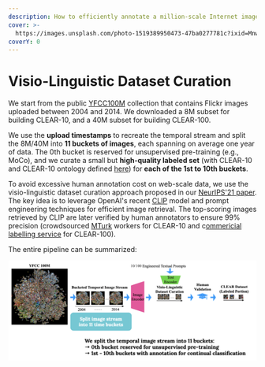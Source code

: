 ```yaml
---
description: How to efficiently annotate a million-scale Internet image collection?
cover: >-
  https://images.unsplash.com/photo-1519389950473-47ba0277781c?ixid=MnwxMjA3fDB8MHxwaG90by1wYWdlfHx8fGVufDB8fHx8&ixlib=rb-1.2.1&auto=format&fit=crop&w=2970&q=80
coverY: 0
---
```


# Visio-Linguistic Dataset Curation

We start from the public [YFCC100M](http://projects.dfki.uni-kl.de/yfcc100m/) collection that contains Flickr images uploaded between 2004 and 2014. We downloaded a 8M subset for building CLEAR-10, and a 40M subset for building CLEAR-100.

We use the **upload timestamps** to recreate the temporal stream and split the 8M/40M into **11 buckets of images**, each spanning on average one year of data. The 0th bucket is reserved for unsupervised pre-training (e.g., MoCo), and we curate a small but **high-quality labeled set** (with CLEAR-10 and CLEAR-10 ontology defined [here](about-clear-benchmark.md#temporal-evolution-of-visual-concepts)) for **each of the 1st to 10th buckets**.&#x20;

To avoid excessive human annotation cost on web-scale data, we use the visio-linguistic dataset curation approach proposed in our [NeurIPS'21 paper](https://arxiv.org/pdf/2201.06289.pdf). The key idea is to leverage OpenAI's recent [CLIP](https://openai.com/blog/clip/) model and prompt engineering techniques for efficient image retrieval. The top-scoring images retrieved by CLIP are later verified by human annotators to ensure 99% precision (crowdsourced [MTurk](https://www.mturk.com) workers for CLEAR-10 and c[ommericial labelling service](https://stardust-ai.com) for CLEAR-100).

The entire pipeline can be summarized:

![](../.gitbook/assets/dataset.png)
